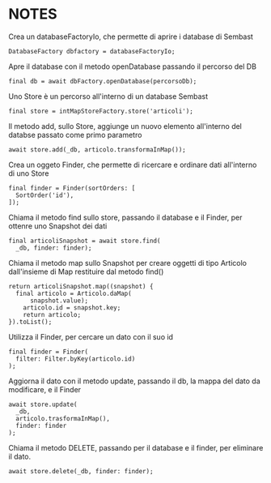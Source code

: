 # NOTES


Crea un databaseFactoryIo, che permette di aprire i database di Sembast

    DatabaseFactory dbfactory = databaseFactoryIo;

Apre il database con il metodo openDatabase passando il percorso del DB

    final db = await dbFactory.openDatabase(percorsoDb);

Uno Store è un percorso all'interno di un database Sembast

    final store = intMapStoreFactory.store('articoli');

Il metodo add, sullo Store, aggiunge un nuovo elemento all'interno del databse passato come primo parametro

    await store.add(_db, articolo.transformaInMap());

Crea un oggeto Finder, che permette di ricercare e ordinare dati all'interno di uno Store

    final finder = Finder(sortOrders: [
      SortOrder('id'),
    ]);

Chiama il metodo find sullo store, passando il database e il Finder, per ottenre uno Snapshot dei dati

    final articoliSnapshot = await store.find(
      _db, finder: finder);
  
Chiama il metodo map sullo Snapshot per creare oggetti di tipo Articolo dall'insieme di Map restituire dal metodo find()

    return articoliSnapshot.map((snapshot) {
      final articolo = Articolo.daMap(
          snapshot.value);
        articolo.id = snapshot.key;
        return articolo;
    }).toList();

Utilizza il Finder, per cercare un dato con il suo id

    final finder = Finder(
      filter: Filter.byKey(articolo.id)
    );

Aggiorna il dato con il metodo update, passando il db, la mappa del dato da modificare, e il Finder

    await store.update(
      _db,
      articolo.trasformaInMap(),
      finder: finder
    );

Chiama il metodo DELETE, passando per il database e il finder, per eliminare il dato.

    await store.delete(_db, finder: finder);
